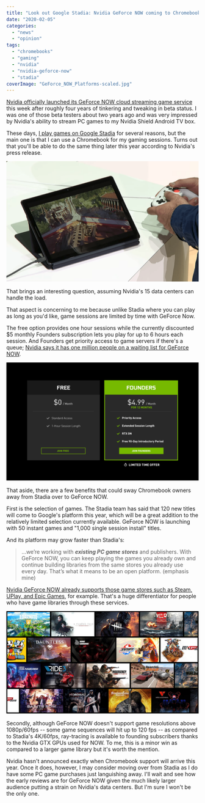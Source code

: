 ```yaml
---
title: "Look out Google Stadia: Nvidia GeForce NOW coming to Chromebooks"
date: "2020-02-05"
categories: 
  - "news"
  - "opinion"
tags: 
  - "chromebooks"
  - "gaming"
  - "nvidia"
  - "nvidia-geforce-now"
  - "stadia"
coverImage: "GeForce_NOW_Platforms-scaled.jpg"
---
```


[Nvidia officially launched its GeForce NOW cloud streaming game service](https://blogs.nvidia.com/blog/2020/02/04/geforce-now-pc-gaming/) this week after roughly four years of tinkering and tweaking in beta status. I was one of those beta testers about two years ago and was very impressed by Nvidia's ability to stream PC games to my Nvidia Shield Android TV box.

These days, [I play games on Google Stadia](https://www.aboutchromebooks.com/news/pixelbook-go-launch-stadia-chromebook/) for several reasons, but the main one is that I can use a Chromebook for my gaming sessions. Turns out that you'll be able to do the same thing later this year according to Nvidia's press release.

![](images/Google-Stadia-Pixel-Slate-1024x640.png)

That brings an interesting question, assuming Nvidia's 15 data centers can handle the load.

That aspect is concerning to me because unlike Stadia where you can play as long as you'd like, game sessions are limited by time with GeForce Now.

The free option provides one hour sessions while the currently discounted $5 monthly Founders subscription lets you play for up to 6 hours each session. And Founders get priority access to game servers if there's a queue; [Nvidia says it has one million people on a waiting list for GeForce NOW](https://venturebeat.com/2020/02/04/nvidia-launches-beta-of-geforce-now-as-a-5-per-month-cloud-gaming-service/).

![](images/GeForce_NOW_Memberships-1024x628.png)

That aside, there are a few benefits that could sway Chromebook owners away from Stadia over to GeForce NOW.

First is the selection of games. The Stadia team has said that 120 new titles will come to Google's platform this year, which will be a great addition to the relatively limited selection currently available. GeForce NOW is launching with 50 instant games and "1,000 single session install" titles.

And its platform may grow faster than Stadia's:

> ...we’re working with _**existing PC game stores**_ and publishers. With GeForce NOW, you can keep playing the games you already own and continue building libraries from the same stores you already use every day. That’s what it means to be an open platform. (emphasis mine)

[Nvidia GeForce NOW already supports those game stores such as Steam, UPlay, and Epic Games](https://www.theverge.com/2020/2/4/21121996/nvidia-geforce-now-2-0-out-of-beta-rtx), for example. That's a huge differentiator for people who have game libraries through these services.

![](images/GeForce_NOW_Game_Wall-1024x544.jpg)

Secondly, although GeForce NOW doesn't support game resolutions above 1080p/60fps -- some game sequences will hit up to 120 fps -- as compared to Stadia's 4K/60fps, ray-tracing is available to founding subscribers thanks to the Nvidia GTX GPUs used for NOW. To me, this is a minor win as compared to a larger game library but it's worth the mention.

Nvidia hasn't announced exactly when Chromebook support will arrive this year. Once it does, however, I may consider moving over from Stadia as I do have some PC game purchases just languishing away. I'll wait and see how the early reviews are for GeForce NOW given the much likely larger audience putting a strain on Nvidia's data centers. But I'm sure I won't be the only one.
